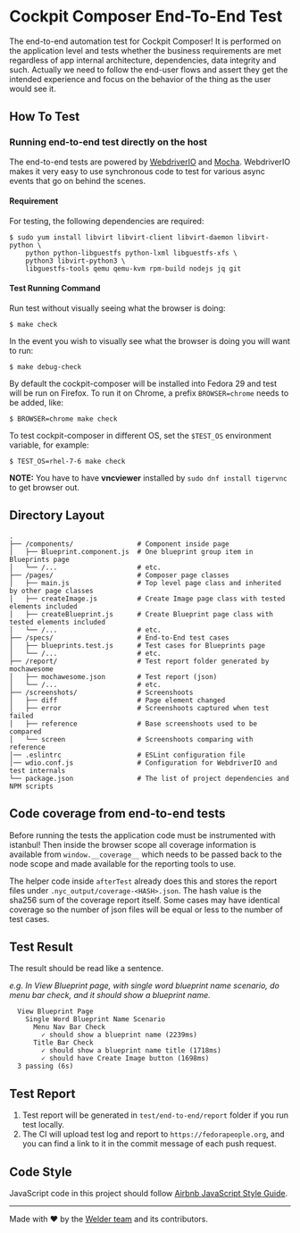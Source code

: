 # Cockpit Composer End-To-End Test

The end-to-end automation test for Cockpit Composer! It is performed on the
application level and tests whether the business requirements are met
regardless of app internal architecture, dependencies, data integrity and such.
Actually we need to follow the end-user flows and assert they get the intended
experience and focus on the behavior of the thing as the user would see it.

## How To Test

### Running end-to-end test directly on the host

The end-to-end tests are powered by [WebdriverIO](http://webdriver.io) and
[Mocha](https://mochajs.org/). WebdriverIO makes it very easy to use synchronous
code to test for various async events that go on behind the scenes.

#### Requirement

For testing, the following dependencies are required:

    $ sudo yum install libvirt libvirt-client libvirt-daemon libvirt-python \
        python python-libguestfs python-lxml libguestfs-xfs \
        python3 libvirt-python3 \
        libguestfs-tools qemu qemu-kvm rpm-build nodejs jq git

#### Test Running Command

Run test without visually seeing what the browser is doing:

    $ make check

In the event you wish to visually see what the browser is doing you will want to run:

    $ make debug-check

By default the cockpit-composer will be installed into Fedora 29 and test will be run on Firefox. To run it on Chrome, a prefix ```BROWSER=chrome``` needs to be added, like:

    $ BROWSER=chrome make check

To test cockpit-composer in different OS, set the `$TEST_OS` environment variable, for example:

    $ TEST_OS=rhel-7-6 make check

**NOTE:** You have to have **vncviewer** installed by ```sudo dnf install tigervnc``` to get browser out.

## Directory Layout

```shell
.
├── /components/                # Component inside page
│   ├── Blueprint.component.js  # One blueprint group item in Blueprints page
│   └── /...                    # etc.
├── /pages/                     # Composer page classes
│   ├── main.js                 # Top level page class and inherited by other page classes
│   ├── createImage.js          # Create Image page class with tested elements included
│   ├── createBlueprint.js      # Create Blueprint page class with tested elements included
│   └── /...                    # etc.
├── /specs/                     # End-to-End test cases
│   ├── blueprints.test.js      # Test cases for Blueprints page
│   └── /...                    # etc.
├── /report/                    # Test report folder generated by mochawesome
│   ├── mochawesome.json        # Test report (json)
│   └── /...                    # etc.
├── /screenshots/               # Screenshoots
│   ├── diff                    # Page element changed
│   ├── error                   # Screenshoots captured when test failed
│   ├── reference               # Base screenshoots used to be compared
│   └── screen                  # Screenshoots comparing with reference
│── .eslintrc                   # ESLint configuration file
│── wdio.conf.js                # Configuration for WebdriverIO and test internals
└── package.json                # The list of project dependencies and NPM scripts
```

## Code coverage from end-to-end tests

Before running the tests the application code must be instrumented with
istanbul! Then inside the browser scope all coverage information is available
from `window.__coverage__` which needs to be passed back to the node scope
and made available for the reporting tools to use.

The helper code inside
`afterTest` already does this and stores the report files under
`.nyc_output/coverage-<HASH>.json`. The hash value is the sha256 sum of the coverage
report itself. Some cases may have identical coverage so the number of json
files will be equal or less to the number of test cases.

## Test Result

The result should be read like a sentence.

*e.g. In View Blueprint page, with single word blueprint name scenario, do menu bar check, and it should show a blueprint name.*

```shell
  View Blueprint Page
    Single Word Blueprint Name Scenario
      Menu Nav Bar Check
        ✓ should show a blueprint name (2239ms)
      Title Bar Check
        ✓ should show a blueprint name title (1718ms)
        ✓ should have Create Image button (1698ms)
  3 passing (6s)
```

## Test Report

1. Test report will be generated in ```test/end-to-end/report``` folder if you run test locally.
2. The CI will upload test log and report to ```https://fedorapeople.org```, and you can find a link to it in the commit message of each push request.

## Code Style

JavaScript code in this project should follow
[Airbnb JavaScript Style Guide](https://github.com/airbnb/javascript).

---
Made with ♥ by the [Welder team](https://github.com/orgs/weldr/people) and its
contributors.
